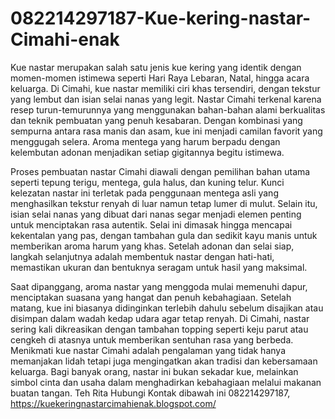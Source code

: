 # 082214297187-Kue-kering-nastar-Cimahi-enak
Kue nastar merupakan salah satu jenis kue kering yang identik dengan momen-momen istimewa seperti Hari Raya Lebaran, Natal, hingga acara keluarga. Di Cimahi, kue nastar memiliki ciri khas tersendiri, dengan tekstur yang lembut dan isian selai nanas yang legit. Nastar Cimahi terkenal karena resep turun-temurunnya yang menggunakan bahan-bahan alami berkualitas dan teknik pembuatan yang penuh kesabaran. Dengan kombinasi yang sempurna antara rasa manis dan asam, kue ini menjadi camilan favorit yang menggugah selera. Aroma mentega yang harum berpadu dengan kelembutan adonan menjadikan setiap gigitannya begitu istimewa.

Proses pembuatan nastar Cimahi diawali dengan pemilihan bahan utama seperti tepung terigu, mentega, gula halus, dan kuning telur. Kunci kelezatan nastar ini terletak pada penggunaan mentega asli yang menghasilkan tekstur renyah di luar namun tetap lumer di mulut. Selain itu, isian selai nanas yang dibuat dari nanas segar menjadi elemen penting untuk menciptakan rasa autentik. Selai ini dimasak hingga mencapai kekentalan yang pas, dengan tambahan gula dan sedikit kayu manis untuk memberikan aroma harum yang khas. Setelah adonan dan selai siap, langkah selanjutnya adalah membentuk nastar dengan hati-hati, memastikan ukuran dan bentuknya seragam untuk hasil yang maksimal.

Saat dipanggang, aroma nastar yang menggoda mulai memenuhi dapur, menciptakan suasana yang hangat dan penuh kebahagiaan. Setelah matang, kue ini biasanya didinginkan terlebih dahulu sebelum disajikan atau disimpan dalam wadah kedap udara agar tetap renyah. Di Cimahi, nastar sering kali dikreasikan dengan tambahan topping seperti keju parut atau cengkeh di atasnya untuk memberikan sentuhan rasa yang berbeda. Menikmati kue nastar Cimahi adalah pengalaman yang tidak hanya memanjakan lidah tetapi juga mengingatkan akan tradisi dan kebersamaan keluarga. Bagi banyak orang, nastar ini bukan sekadar kue, melainkan simbol cinta dan usaha dalam menghadirkan kebahagiaan melalui makanan buatan tangan.
Teh Rita
Hubungi Kontak dibawah ini
082214297187, 
https://kuekeringnastarcimahienak.blogspot.com/
